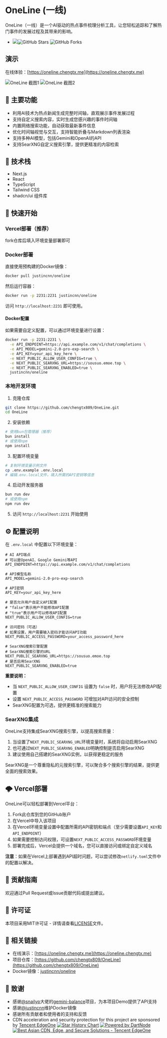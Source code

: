 # OneLine (一线) 

OneLine（一线）是一个AI驱动的热点事件梳理分析工具，让您轻松追踪和了解热门事件的发展过程及其带来的影响。
- ![](https://img.shields.io/badge/One-Line-blue)![GitHub Stars](https://img.shields.io/github/stars/chengtx809/OneLine?style=social) ![GitHub Forks](https://img.shields.io/github/forks/chengtx809/OneLine?style=social)
## 演示

在线体验：[https://oneline.chengtx.me](https://oneline.chengtx.me)

![OneLine 截图1](https://ext.same-assets.com/1204961896/3933883241.png)
![OneLine 截图2](https://ext.same-assets.com/1204961896/3709366445.png)

## 🌟 主要功能

* 利用AI技术为热点新闻生成完整时间轴，直观展示事件发展过程
* 支持自定义搜索内容，实时生成您感兴趣的事件时间轴
* 内置网络搜索功能，自动获取最新事件信息
* 优化时间轴视觉与交互，支持智能折叠与Markdown列表渲染
* 支持多种AI模型，包括Gemini和OpenAI的API
* 支持SearXNG自定义搜索引擎，提供更精准的内容检索

## 🔧 技术栈

* Next.js
* React
* TypeScript
* Tailwind CSS
* shadcn/ui 组件库

## 🚀 快速开始

### Vercel部署（推荐）

fork仓库后填入环境变量部署即可

### Docker部署

直接使用预构建的Docker镜像：

```bash
docker pull justincnn/oneline
```

然后运行容器：

```bash
docker run -p 2231:2231 justincnn/oneline
```

访问 `http://localhost:2231` 即可使用。

#### Docker配置

如果需要自定义配置，可以通过环境变量进行设置：

```bash
docker run -p 2231:2231 \
  -e API_ENDPOINT=https://api.example.com/v1/chat/completions \
  -e API_MODEL=gemini-2.0-pro-exp-search \
  -e API_KEY=your_api_key_here \
  -e NEXT_PUBLIC_ALLOW_USER_CONFIG=true \
  -e NEXT_PUBLIC_SEARXNG_URL=https://sousuo.emoe.top \
  -e NEXT_PUBLIC_SEARXNG_ENABLED=true \
  justincnn/oneline
```

### 本地开发环境

1. 克隆仓库

```bash
git clone https://github.com/chengtx809/OneLine.git
cd OneLine
```

2. 安装依赖

```bash
# 使用bun包管理器（推荐）
bun install
# 或使用npm
npm install
```

3. 配置环境变量

```bash
# 复制环境变量示例文件
cp .env.example .env.local
# 编辑.env.local文件，填入所需的API密钥等信息
```

4. 启动开发服务器

```bash
bun run dev
# 或使用npm
npm run dev
```

5. 访问 `http://localhost:2231` 开始使用

## ⚙️ 配置说明

在 `.env.local` 中配置以下环境变量：

```
# AI API端点
# 可以是OpenAI、Google Gemini等API
API_ENDPOINT=https://api.example.com/v1/chat/completions

# API模型名称
API_MODEL=gemini-2.0-pro-exp-search

# API密钥
API_KEY=your_api_key_here

# 是否允许用户自定义API配置
# "false"表示用户不能修改API配置
# "true"表示用户可以修改API配置
NEXT_PUBLIC_ALLOW_USER_CONFIG=true

# 访问密码（可选）
# 如果设置，用户需要输入密码才能访问API功能
NEXT_PUBLIC_ACCESS_PASSWORD=your_access_password_here

# SearXNG搜索引擎配置
# SearXNG搜索引擎的URL
NEXT_PUBLIC_SEARXNG_URL=https://sousuo.emoe.top
# 是否启用SearXNG
NEXT_PUBLIC_SEARXNG_ENABLED=true
```

**重要说明：**

* 当 `NEXT_PUBLIC_ALLOW_USER_CONFIG` 设置为 `false` 时，用户将无法修改API配置
* 设置 `NEXT_PUBLIC_ACCESS_PASSWORD` 可增加对API访问的安全控制
* SearXNG配置为可选，提供更精准的搜索能力

### SearXNG集成

OneLine支持集成SearXNG搜索引擎，以提高搜索质量：

1. 当设置了`NEXT_PUBLIC_SEARXNG_URL`环境变量时，系统将自动启用SearXNG
2. 也可通过`NEXT_PUBLIC_SEARXNG_ENABLED`明确控制是否启用SearXNG
3. 建议使用自己搭建的SearXNG实例，以获得更稳定的服务

SearXNG是一个尊重隐私的元搜索引擎，可以聚合多个搜索引擎的结果，提供更全面的搜索效果。

## 🌩️ Vercel部署

OneLine可以轻松部署到Vercel平台：

1. Fork此仓库到您的GitHub账户
2. 在Vercel中导入该项目
3. 在Vercel环境变量设置中配置所需的API密钥和端点（至少需要设置`API_KEY`和`API_ENDPOINT`）
4. 如果需要控制访问权限，可设置`NEXT_PUBLIC_ACCESS_PASSWORD`环境变量
5. 部署完成后，Vercel会提供一个域名，您可以直接访问或绑定自定义域名

**注意**：如果在Vercel上部署遇到API超时问题，可以尝试修改`netlify.toml`文件中的配置以解决。

## 🤝 贡献指南

欢迎通过Pull Request或Issue贡献代码或提出建议。

## 📜 许可证

本项目采用MIT许可证 - 详情请查看[LICENSE](LICENSE)文件。

## 🔗 相关链接

* 在线演示：[https://oneline.chengtx.me](https://oneline.chengtx.me)
* 项目仓库：[https://github.com/chengtx809/OneLine](https://github.com/chengtx809/OneLine)
* Docker镜像：[justincnn/oneline](https://hub.docker.com/r/justincnn/oneline)

## 🙏 致谢

* 感谢[@snailyp](https://github.com/snailyp)大佬的[gemini-balance](https://github.com/snailyp/gemini-balance)项目，为本项目Demo提供了API支持
* 感谢[@justincnn](https://github.com/justincnn)维护Docker镜像
* 感谢所有贡献者和使用者的支持和反馈
* CDN acceleration and security protection for this project are sponsored by [Tencent EdgeOne](https://edgeone.ai/?from=github)
[![Star History Chart](https://api.star-history.com/svg?repos=chengtx809/OneLine&type=Date)](https://www.star-history.com/#chengtx809/OneLine&Date)
[![Powered by DartNode](https://dartnode.com/branding/DN-Open-Source-sm.png)](https://dartnode.com "Powered by DartNode - Free VPS for Open Source")
[![Best Asian CDN, Edge, and Secure Solutions - Tencent EdgeOne](https://edgeone.ai/media/34fe3a45-492d-4ea4-ae5d-ea1087ca7b4b.png)](https://edgeone.ai/?from=github "Best Asian CDN, Edge, and Secure Solutions - Tencent EdgeOne")

